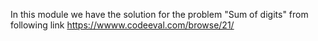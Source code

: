 In this module we have the solution for the problem "Sum of digits" from following link
https://wwww.codeeval.com/browse/21/
